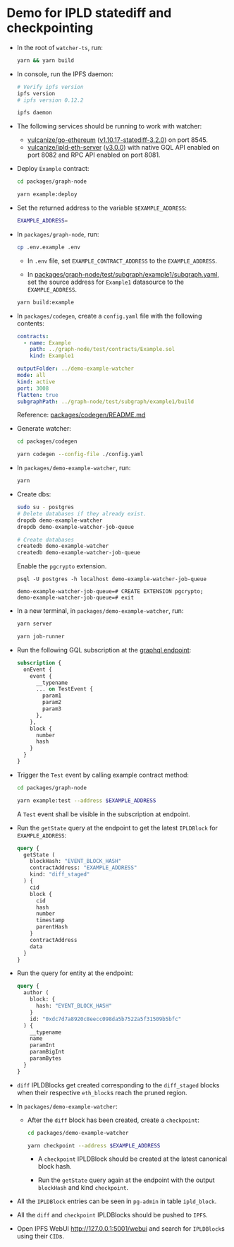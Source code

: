 # Demo for IPLD statediff and checkpointing

* In the root of `watcher-ts`, run:

  ```bash
  yarn && yarn build
  ```

* In console, run the IPFS daemon:

  ```bash
  # Verify ipfs version
  ipfs version
  # ipfs version 0.12.2

  ipfs daemon
  ```

* The following services should be running to work with watcher:

  * [vulcanize/go-ethereum](https://github.com/vulcanize/go-ethereum) ([v1.10.17-statediff-3.2.0](https://github.com/vulcanize/go-ethereum/releases/tag/v1.10.17-statediff-3.2.0)) on port 8545.
  * [vulcanize/ipld-eth-server](https://github.com/vulcanize/ipld-eth-server) ([v3.0.0](https://github.com/vulcanize/ipld-eth-server/releases/tag/v3.0.0)) with native GQL API enabled on port 8082 and RPC API enabled on port 8081.

* Deploy `Example` contract:

  ```bash
  cd packages/graph-node

  yarn example:deploy
  ```

* Set the returned address to the variable `$EXAMPLE_ADDRESS`:

  ```bash
  EXAMPLE_ADDRESS=
  ```

* In `packages/graph-node`, run:

  ```bash
  cp .env.example .env
  ```

  * In `.env` file, set `EXAMPLE_CONTRACT_ADDRESS` to the `EXAMPLE_ADDRESS`.

  * In [packages/graph-node/test/subgraph/example1/subgraph.yaml](./packages/graph-node/test/subgraph/example1/subgraph.yaml), set the source address for `Example1` datasource to the `EXAMPLE_ADDRESS`.

  ```bash
  yarn build:example
  ```

* In `packages/codegen`, create a `config.yaml` file with the following contents:

  ```yaml
  contracts:
    - name: Example
      path: ../graph-node/test/contracts/Example.sol
      kind: Example1

  outputFolder: ../demo-example-watcher
  mode: all
  kind: active
  port: 3008
  flatten: true
  subgraphPath: ../graph-node/test/subgraph/example1/build
  ```

  Reference: [packages/codegen/README.md](./packages/codegen/README.md#run)

* Generate watcher:

  ```bash
  cd packages/codegen

  yarn codegen --config-file ./config.yaml
  ```

* In `packages/demo-example-watcher`, run:

  ```bash
  yarn
  ```

* Create dbs:

  ```bash
  sudo su - postgres
  # Delete databases if they already exist.
  dropdb demo-example-watcher
  dropdb demo-example-watcher-job-queue

  # Create databases
  createdb demo-example-watcher
  createdb demo-example-watcher-job-queue
  ```

  Enable the `pgcrypto` extension.
  ```
  psql -U postgres -h localhost demo-example-watcher-job-queue

  demo-example-watcher-job-queue=# CREATE EXTENSION pgcrypto;
  demo-example-watcher-job-queue=# exit
  ```

* In a new terminal, in `packages/demo-example-watcher`, run:

  ```bash
  yarn server
  ```

  ```bash
  yarn job-runner
  ```

* Run the following GQL subscription at the [graphql endpoint](http://127.0.0.1:3008/graphql):

  ```graphql
  subscription {
    onEvent {
      event {
        __typename
        ... on TestEvent {
          param1
          param2
          param3
        },
      },
      block {
        number
        hash
      }
    }
  }
  ```

* Trigger the `Test` event by calling example contract method:

  ```bash
  cd packages/graph-node

  yarn example:test --address $EXAMPLE_ADDRESS
  ```

  A `Test` event shall be visible in the subscription at endpoint.

* Run the `getState` query at the endpoint to get the latest `IPLDBlock` for `EXAMPLE_ADDRESS`:

  ```graphql
  query {
    getState (
      blockHash: "EVENT_BLOCK_HASH"
      contractAddress: "EXAMPLE_ADDRESS"
      kind: "diff_staged"
    ) {
      cid
      block {
        cid
        hash
        number
        timestamp
        parentHash
      }
      contractAddress
      data
    }
  }
  ```

* Run the query for entity at the endpoint:

  ```graphql
  query {
    author (
      block: {
        hash: "EVENT_BLOCK_HASH"
      }
      id: "0xdc7d7a8920c8eecc098da5b7522a5f31509b5bfc"
    ) {
      __typename
      name
      paramInt
      paramBigInt
      paramBytes
    }
  }
  ```

* `diff` IPLDBlocks get created corresponding to the `diff_staged` blocks when their respective `eth_block`s reach the pruned region.

* In `packages/demo-example-watcher`:

  * After the `diff` block has been created, create a `checkpoint`:

    ```bash
    cd packages/demo-example-watcher

    yarn checkpoint --address $EXAMPLE_ADDRESS
    ```

    * A `checkpoint` IPLDBlock should be created at the latest canonical block hash.

    * Run the `getState` query again at the endpoint with the output `blockHash` and kind `checkpoint`.

* All the `IPLDBlock` entries can be seen in `pg-admin` in table `ipld_block`.

* All the `diff` and `checkpoint` IPLDBlocks should be pushed to `IPFS`.

* Open IPFS WebUI http://127.0.0.1:5001/webui and search for `IPLDBlock`s using their `CID`s.
